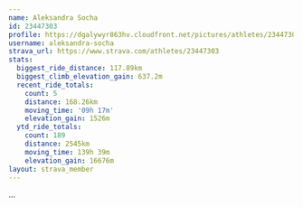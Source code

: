 ```yaml
---
name: Aleksandra Socha
id: 23447303
profile: https://dgalywyr863hv.cloudfront.net/pictures/athletes/23447303/14745546/4/large.jpg
username: aleksandra-socha
strava_url: https://www.strava.com/athletes/23447303
stats:
  biggest_ride_distance: 117.89km
  biggest_climb_elevation_gain: 637.2m
  recent_ride_totals:
    count: 5
    distance: 168.26km
    moving_time: '09h 17m'
    elevation_gain: 1526m
  ytd_ride_totals:
    count: 189
    distance: 2545km
    moving_time: 139h 39m
    elevation_gain: 16676m
layout: strava_member
--- 
```

...
